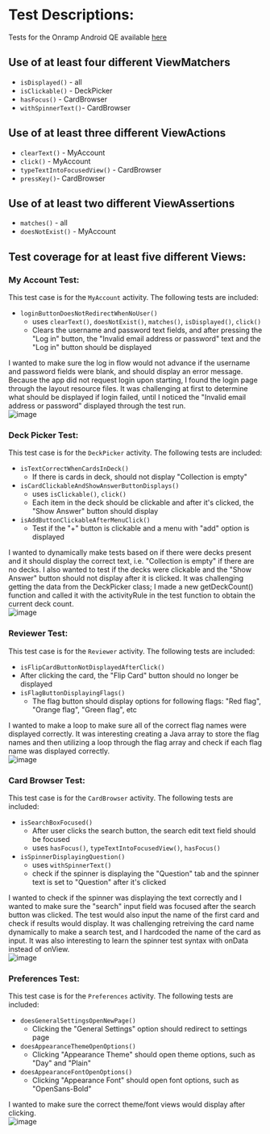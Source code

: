 
# Test Descriptions: 
Tests for the Onramp Android QE available [here](https://github.com/onramp-io/onramp-QE-android-project-take-home?utm_campaign=Sirius%20XM%20Pandora%20Cohort%204&utm_medium=email&_hsmi=115377358&_hsenc=p2ANqtz-89NdiCpQi4zbmlPfQ9l8CiR3G4cRzSB2SuC68cleBGViiMw3Buu11_JTqUxzVhLE3GVh1x6jCmkzz2Ets3kPZhPE8WCtbK6uOfZbXgGyaTuUpgysQ&utm_content=115377358&utm_source=hs_email)
## Use of at least four different ViewMatchers
  - `isDisplayed()` - all 
  - `isClickable()` - DeckPicker
  - `hasFocus()` - CardBrowser
  - `withSpinnerText()`- CardBrowser
## Use of at least three different ViewActions
  - `clearText()` - MyAccount 
  - `click()` - MyAccount
  - `typeTextIntoFocusedView()` - CardBrowser
  - `pressKey()`- CardBrowser
## Use of at least two different ViewAssertions
  - `matches()` - all 
  - `doesNotExist()` - MyAccount
## Test coverage for at least five different Views: 

### My Account Test:
This test case is for the `MyAccount` activity. The following tests are included: 
  - `loginButtonDoesNotRedirectWhenNoUser()`
    - uses `clearText()`, `doesNotExist()`, `matches()`, `isDisplayed()`, `click()`
    - Clears the username and password text fields, and after pressing the "Log in" button, the "Invalid email address or password" text and the "Log in" button should be displayed <br /> 
    
I wanted to make sure the log in flow would not advance if the username and password fields were blank, and should display an error message. Because the app did not request login upon starting, I found the login page through the layout resource files. It was challenging at first to determine what should be displayed if login failed, until I noticed the "Invalid email address or password" displayed through the test run. <br />
![image](https://user-images.githubusercontent.com/33078129/111573555-fe22b200-8767-11eb-9db6-df3788b7382f.png)

### Deck Picker Test: 
This test case is for the `DeckPicker` activity. The following tests are included: 
  - `isTextCorrectWhenCardsInDeck()`
    - If there is cards in deck, should not display "Collection is empty"
  - `isCardClickableAndShowAnswerButtonDisplays()`
    - uses `isClickable()`, `click()`
    - Each item in the deck should be clickable and after it's clicked, the "Show Answer" button should display 
  - `isAddButtonClickableAfterMenuClick()`
    - Test if the "+" button is clickable and a menu with "add" option is displayed <br />
 
I wanted to dynamically make tests based on if there were decks present and it should display the correct text, i.e. "Collection is empty" if there are no decks. I also wanted to test if the decks were clickable and the "Show Answer" button should not display after it is clicked. It was challenging getting the data from the DeckPicker class; I made a new getDeckCount() function and called it with the activityRule in the test function to obtain the current deck count. <br />
![image](https://user-images.githubusercontent.com/33078129/111573636-23172500-8768-11eb-9d4d-23a608fe1884.png)

### Reviewer Test: 
This test case is for the `Reviewer` activity. The following tests are included: 
  - `isFlipCardButtonNotDisplayedAfterClick()`
   - After clicking the card, the "Flip Card" button should no longer be displayed 
  - `isFlagButtonDisplayingFlags()`
    - The flag button should display options for following flags: "Red flag", "Orange flag", "Green flag", etc <br />
    
I wanted to make a loop to make sure all of the correct flag names were displayed correctly. It was interesting creating a Java array to store the flag names and then utilizing a loop through the flag array and check if each flag name was displayed correctly. <br />
![image](https://user-images.githubusercontent.com/33078129/111573865-9456d800-8768-11eb-8873-8c09614bfa4e.png)

### Card Browser Test: 
This test case is for the `CardBrowser` activity. The following tests are included: 
  - `isSearchBoxFocused()`
    - After user clicks the search button, the search edit text field should be focused 
    - uses `hasFocus()`, `typeTextIntoFocusedView()`, `hasFocus()`
  - `isSpinnerDisplayingQuestion()`
    - uses `withSpinnerText()`
    - check if the spinner is displaying the "Question" tab and the spinner text is set to "Question" after it's clicked <br /> 
    
I wanted to check if the spinner was displaying the text correctly and I wanted to make sure the "search" input field was focused after the search button was clicked. The test would also input the name of the first card and check if results would display. It was challenging retreiving the card name dynamically to make a search test, and I hardcoded the name of the card as input. It was also interesting to learn the spinner test syntax with onData instead of onView. <br /> 
![image](https://user-images.githubusercontent.com/33078129/111573661-2e6a5080-8768-11eb-9719-09b20166c3e9.png)
 
### Preferences Test:
This test case is for the `Preferences` activity. The following tests are included: 
  - `doesGeneralSettingsOpenNewPage()`
    - Clicking the "General Settings" option should redirect to settings page 
  - `doesAppearanceThemeOpenOptions()`
    - Clicking "Appearance Theme" should open theme options, such as "Day" and "Plain"
  - `doesAppearanceFontOpenOptions()`
     - Clicking "Appearance Font" should open font options, such as "OpenSans-Bold" <br />
     
I wanted to make sure the correct theme/font views would display after clicking.  <br /> 
![image](https://user-images.githubusercontent.com/33078129/111573682-388c4f00-8768-11eb-9448-53fadfe9c2cf.png)



